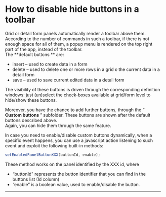 # How to disable hide buttons in a toolbar

Grid or detail form panels automatically render a toolbar above them.  
According to the number of commands in such a toolbar, if there is not enough space for all of them, a popup menu is rendered on the top right part of the app, instead of the toolbar.  
The  **default buttons ** are:

* insert – used to create data in a form
* delete – used to delete one or more rows in a grid o the current data in a detail form
* save – used to save current edited data in a detail form

The visibility of these buttons is driven through the corresponding definition windows: just \(un\)select the check-boxes available at grid/form level to hide/show these buttons.

Moreover, you have the chance to add further buttons, through the “ **Custom buttons** ” subfolder. These buttons are shown after the default buttons described above.  
Again, you can hide them through the same feature.

In case you need to enable/disable custom buttons dynamically, when a specific event happens, you can use a javascript action listening to such event and exploit the following built-in methods:

```js
setEnabledPanelButtonXXX(buttonId, enable);
```

These method works on the panel identified by the XXX id, where

* “buttonId” represents the button identifier that you can find in the buttons list \(Id column\)
* “enable” is a boolean value, used to enable/disable the button.

---




